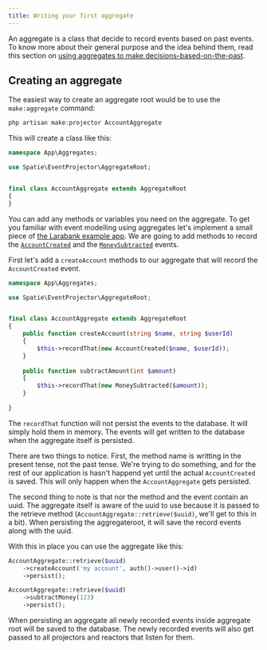 ```yaml
---
title: Writing your first aggregate
---
```


An aggregate is a class that decide to record events based on past events. To know more about their general purpose and the idea behind them, read this section on [using aggregates to make decisions-based-on-the-past](https://docs.spatie.be/laravel-event-projector/v2/getting-familiar-with-event-sourcing/using-aggregates-to-make-decisions-based-on-the-past).
 
## Creating an aggregate 
 
The easiest way to create an aggregate root would be to use the `make:aggregate` command:

```php
php artisan make:projector AccountAggregate
```

This will create a class like this:

```php
namespace App\Aggregates;

use Spatie\EventProjector\AggregateRoot;


final class AccountAggregate extends AggregateRoot
{
}
```

You can add any methods or variables you need on the aggregate. To get you familiar with event modelling using aggregates let's implement a small piece of [the Larabank example app](https://github.com/spatie/larabank-event-projector-aggregates). We are going to add methods to record the [`AccountCreated`](https://github.com/spatie/larabank-event-projector-aggregates/blob/c9f2ff240f4634ee2e241e3087ff60587a176ae0/app/Domain/Account/DomainEvents/AccountCreated.php) and the [`MoneySubtracted`](https://github.com/spatie/larabank-event-projector-aggregates/blob/c9f2ff240f4634ee2e241e3087ff60587a176ae0/app/Domain/Account/DomainEvents/MoneySubtracted.php) events.

First let's add a `createAccount` methods to our aggregate that will record the `AccountCreated` event.

```php
namespace App\Aggregates;

use Spatie\EventProjector\AggregateRoot;


final class AccountAggregate extends AggregateRoot
{
    public function createAccount(string $name, string $userId)
    {
        $this->recordThat(new AccountCreated($name, $userId));
    }
    
    public function subtractAmount(int $amount)
    {
        $this->recordThat(new MoneySubtracted($amount));
    }
   
}
```

The `recordThat` function will not persist the events to the database. It will simply hold them in memory. The events will get written to the database when the aggregate itself is persisted.

There are two things to notice. First, the method name is writting in the present tense, not the past tense. We're trying to do something, and for the rest of our application is hasn't happend yet until the actual `AccountCreated` is saved. This will only happen when the `AccountAggregate` gets persisted.

The second thing to note is that nor the method and the event contain an uuid. The aggregate itself is aware of the uuid to use because it is passed to the retrieve method (`AccountAggregate::retrieve($uuid)`, we'll get to this in a bit). When persisting the aggregateroot, it will save the record events along with the uuid.

With this in place you can use the aggregate like this:

```php
AccountAggregate::retrieve($uuid)
    ->createAccount('my account', auth()->user()->id)
    ->persist();
```

```php
AccountAggregate::retrieve($uuid)
    ->subtractMoney(123)
    ->persist();
```

When persisting an aggregate all newly recorded events inside aggregate root will be saved to the database. The newly recorded events will also get passed to all projectors and reactors that listen for them.





